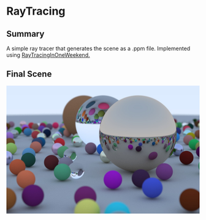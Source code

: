 # RayTracing

## Summary
A simple ray tracer that generates the scene as a .ppm file.
Implemented using [RayTracingInOneWeekend.](https://github.com/RayTracing/raytracing.github.io/blob/master/books/RayTracingInOneWeekend.html)

## Final Scene
![Ray-traced Scene](ray-traced-scene.jpg "Ray-traced Scene")
